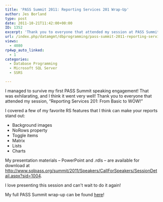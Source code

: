 ```yaml
---
title: 'PASS Summit 2011: Reporting Services 201 Wrap-Up'
author: Jes Borland
type: post
date: 2011-10-21T11:42:00+00:00
ID: 1352
excerpt: 'Thank you to everyone that attended my session at PASS Summit, "Reporting Services 201: From Basic to WOW!"'
url: /index.php/datamgmt/dbprogramming/pass-summit-2011-reporting-services/
views:
  - 4080
rp4wp_auto_linked:
  - 1
categories:
  - Database Programming
  - Microsoft SQL Server
  - SSRS

---
```

I managed to survive my first PASS Summit speaking engagement! That was exhilarating, and I think it went very well! Thank you to everyone that attended my session, “Reporting Services 201: From Basic to WOW!” 

I covered a few of my favorite RS features that I think can make your reports stand out: 

  * Background images 
  * NoRows property 
  * Toggle items 
  * Matrix 
  * Lists 
  * Charts 

My presentation materials – PowerPoint and .rdls – are available for download at <http://www.sqlpass.org/summit/2011/Speakers/CallForSpeakers/SessionDetail.aspx?sid=1004>. 

I love presenting this session and can't wait to do it again! 

My full PASS Summit wrap-up can be found [here][1]!

 [1]: /index.php/DataMgmt/DBAdmin/MSSQLServerAdmin/pass-summit-2011-in-pictures